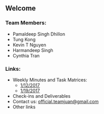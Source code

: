## Welcome

### Team Members:
 + Pamaldeep Singh Dhillon
 + Tung Kong
 + Kevin T Nguyen
 + Harmandeep Singh
 + Cynthia Tran

### Links:
 + Weekly Minutes and Task Matrices:
   - [1/12/2017](https://github.com/dhillp/TeamJuan/blob/4428af8ae8148d61ac8f9eaea9a3e845f670bc22/minutes.1.12.2017.pdf)
   - [1/19/2017](https://github.com/dhillp/TeamJuan/blob/76aa32dbb5b889b6d5e486655d2cae2c238cc57b/minutes.1.19.2017.pdf)
 + Check-ins and Deliverables
 + Contact us: [official.teamjuan@gmail.com](mailto:official.teamjuan@gmail.com)
 + Other links
